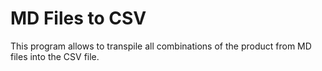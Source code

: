 # MD Files to CSV
This program allows to transpile all combinations of the product from MD files into the CSV file.
